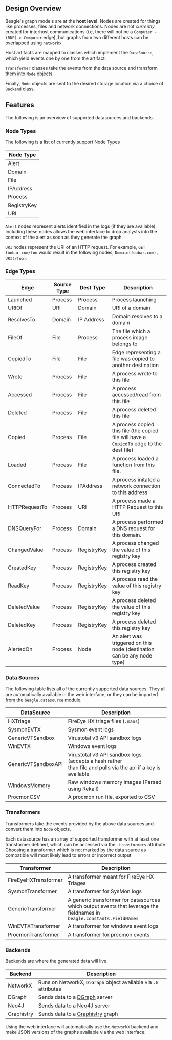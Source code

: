## Design Overview

Beagle's graph models are at the **host level**. Nodes are created for things like processes, files and network connections. Nodes are not _currently_ created for interhost communications (i.e, there will not be a `Computer -(RDP)-> Computer` edge), but graphs from two different hosts can be overlapped using `networkx`.

Host artifacts are mapped to classes which implement the `DataSource`, which yield events one by one from the artifact.

`Transformer` classes take the events from the data source and transform them into `Node` objects.

Finally, `Node` objects are sent to the desired storage location via a choice of `Backend` class.

## Features

The following is an overview of supported datasources and backends.

### Node Types

The following is a list of currently support Node Types

| Node Type   |
| ----------- |
| Alert       |
| Domain      |
| File        |
| IPAddress   |
| Process     |
| RegistryKey |
| URI         |

`Alert` nodes represent alerts identified in the logs (if they are available). Including these nodes allows the web interface to drop analysts into the context of the alert as soon as they generate the graph.

`URI` nodes represent the URI of an HTTP request. For example, `GET foobar.com/foo` would result in the following nodes; `Domain(foobar.com), URI(/foo)`.

### Edge Types

| Edge          | Source Type | Dest Type   | Description                                                                               |
| ------------- | ----------- | ----------- | ----------------------------------------------------------------------------------------- |
| Launched      | Process     | Process     | Process launching                                                                         |
| URIOf         | URI         | Domain      | URI of a domain                                                                           |
| ResolvesTo    | Domain      | IP Address  | Domain resolves to a domain                                                               |
| FileOf        | File        | Process     | The file which a process image belongs to                                                 |
| CopiedTo      | File        | File        | Edge representing a file was copied to another destination                                |
| Wrote         | Process     | File        | A process wrote to this file                                                              |
| Accessed      | Process     | File        | A process accessed/read from this file                                                    |
| Deleted       | Process     | File        | A process deleted this file                                                               |
| Copied        | Process     | File        | A process copied this file (the copied file will have a `CopiedTo` edge to the dest file) |
| Loaded        | Process     | File        | A process loaded a function from this file.                                               |
| ConnectedTo   | Process     | IPAddress   | A process initated a network connection to this address                                   |
| HTTPRequestTo | Process     | URI         | A process made a HTTP Request to this URI                                                 |
| DNSQueryFor   | Process     | Domain      | A process performed a DNS request for this domain.                                        |
| ChangedValue  | Process     | RegistryKey | A process changed the value of this registry key                                          |
| CreatedKey    | Process     | RegistryKey | A process created this registry key                                                       |
| ReadKey       | Process     | RegistryKey | A process read the value of this registry key                                             |
| DeletedValue  | Process     | RegistryKey | A process deleted the value of this registry key                                          |
| DeletedKey    | Process     | RegistryKey | A process deleted this registry key                                                       |
| AlertedOn     | Process     | Node        | An alert was triggered on this node (destination can be any node type)                    |

### Data Sources

The following table lists all of the currently supported data sources. They all are automatically available in the web interface, or they can be imported from the `beagle.datasource` module.

| DataSource          | Description                                                                                                       |
| ------------------- | ----------------------------------------------------------------------------------------------------------------- |
| HXTriage            | FireEye HX triage files (`.mans`)                                                                                 |
| SysmonEVTX          | Sysmon event logs                                                                                                 |
| GenericVTSandbox    | Virustotal v3 API sandbox logs                                                                                    |
| WinEVTX             | Windows event logs                                                                                                |
| GenericVTSandboxAPI | Virustotal v3 API sandbox logs (accepts a hash rather <br/> than file and pulls via the api if a key is available |
| WindowsMemory       | Raw windows memory images (Parsed using Rekall)                                                                   |
| ProcmonCSV          | A procmon run file, exported to CSV                                                                               |

### Transformers

Transformers take the events provided by the above data sources and convert them into `Node` objects.

Each datasource has an array of supported transformer with at least one transformer defined, which can be accessed via the `.transformers` attribute. Choosing a transformer which is not marked by the data source as compatible will most likely lead to errors or incorrect output

| Transformer          | Description                                                                                                             |
| -------------------- | ----------------------------------------------------------------------------------------------------------------------- |
| FireEyeHXTransformer | A transformer meant for FireEye HX Triages                                                                              |
| SysmonTransformer    | A transformer for SysMon logs                                                                                           |
| GenericTransformer   | A generic transformer for datasources which output events that leverage the fieldnames in `beagle.constants.FieldNames` |
| WinEVTXTransformer   | A transformer for windows event logs                                                                                    |
| ProcmonTransformer   | A transformer for procmon events                                                                                        |

### Backends

Backends are where the generated data will live.

| Backend    | Description                                                      |
| ---------- | ---------------------------------------------------------------- |
| NetworkX   | Runs on NetworkX, `DiGraph` object available via `.G` attributes |
| DGraph     | Sends data to a [DGraph](https://dgraph.io) server               |
| Neo4J      | Sends data to a [Neo4J](https://neo4j.com) server                |
| Graphistry | Sends data to a [Graphistry](https://graphistry.com) graph       |

Using the web interface will automatically use the `NetworkX` backend and make JSON versions of the graphs available via the web interface.
